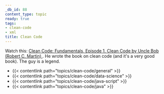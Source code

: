 ```yaml
---
_db_id: 88
content_type: topic
ready: true
tags:
- clean-code
- xml
title: Clean Code
---
```


Watch this: [Clean Code: Fundamentals, Episode 1. Clean Code by Uncle Bob (Robert C. Martin)
](https://www.youtube.com/watch?v=Wibk0IfjfaI). He wrote the book on clean code (and it's a very good book). The guy is a legend.

- {{< contentlink path="topics/clean-code/general" >}}
- {{< contentlink path="topics/clean-code/data-science" >}}
- {{< contentlink path="topics/clean-code/java-script" >}}
- {{< contentlink path="topics/clean-code/java" >}}